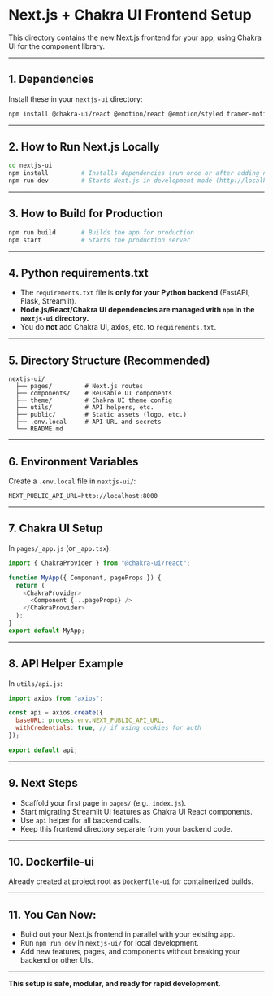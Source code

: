 # Next.js + Chakra UI Frontend Setup

This directory contains the new Next.js frontend for your app, using Chakra UI for the component library.

---

## 1. **Dependencies**

Install these in your `nextjs-ui` directory:

```bash
npm install @chakra-ui/react @emotion/react @emotion/styled framer-motion axios
```

---

## 2. **How to Run Next.js Locally**

```bash
cd nextjs-ui
npm install         # Installs dependencies (run once or after adding new deps)
npm run dev         # Starts Next.js in development mode (http://localhost:3000)
```

---

## 3. **How to Build for Production**

```bash
npm run build       # Builds the app for production
npm start           # Starts the production server
```

---

## 4. **Python requirements.txt**

- The `requirements.txt` file is **only for your Python backend** (FastAPI, Flask, Streamlit).
- **Node.js/React/Chakra UI dependencies are managed with `npm` in the `nextjs-ui` directory.**
- You do **not** add Chakra UI, axios, etc. to `requirements.txt`.

---

## 5. **Directory Structure (Recommended)**

```
nextjs-ui/
  ├── pages/         # Next.js routes
  ├── components/    # Reusable UI components
  ├── theme/         # Chakra UI theme config
  ├── utils/         # API helpers, etc.
  ├── public/        # Static assets (logo, etc.)
  ├── .env.local     # API URL and secrets
  └── README.md
```

---

## 6. **Environment Variables**

Create a `.env.local` file in `nextjs-ui/`:

```
NEXT_PUBLIC_API_URL=http://localhost:8000
```

---

## 7. **Chakra UI Setup**

In `pages/_app.js` (or `_app.tsx`):

```js
import { ChakraProvider } from "@chakra-ui/react";

function MyApp({ Component, pageProps }) {
  return (
    <ChakraProvider>
      <Component {...pageProps} />
    </ChakraProvider>
  );
}
export default MyApp;
```

---

## 8. **API Helper Example**

In `utils/api.js`:

```js
import axios from "axios";

const api = axios.create({
  baseURL: process.env.NEXT_PUBLIC_API_URL,
  withCredentials: true, // if using cookies for auth
});

export default api;
```

---

## 9. **Next Steps**

- Scaffold your first page in `pages/` (e.g., `index.js`).
- Start migrating Streamlit UI features as Chakra UI React components.
- Use `api` helper for all backend calls.
- Keep this frontend directory separate from your backend code.

---

## 10. **Dockerfile-ui**

Already created at project root as `Dockerfile-ui` for containerized builds.

---

## 11. **You Can Now:**

- Build out your Next.js frontend in parallel with your existing app.
- Run `npm run dev` in `nextjs-ui/` for local development.
- Add new features, pages, and components without breaking your backend or other UIs.

---

**This setup is safe, modular, and ready for rapid development.**
